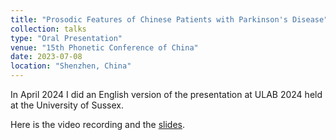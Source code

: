 ```yaml
---
title: "Prosodic Features of Chinese Patients with Parkinson's Disease"
collection: talks
type: "Oral Presentation"
venue: "15th Phonetic Conference of China"
date: 2023-07-08
location: "Shenzhen, China"
---
```


In April 2024 I did an English version of the presentation at ULAB 2024 held at the University of Sussex.

Here is the video recording and the [slides]((https://bm-zhang.github.io/files/ULAB2024-Bomiao-Zhang-Pres.pptx)). 
